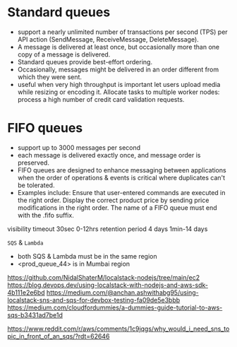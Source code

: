 # Standard queues 
- support a nearly unlimited number of transactions per second (TPS) per API action (SendMessage, ReceiveMessage, DeleteMessage). 
- A message is delivered at least once, but occasionally more than one copy of a message is delivered. 
- Standard queues provide best-effort ordering. 
- Occasionally, messages might be delivered in an order different from which they were sent.
- useful when very high throughput is important
    let users upload media while resizing or encoding it.
    Allocate tasks to multiple worker nodes: process a high number of credit card validation requests.

<!-------------------------------------------------------------------------->

# FIFO queues
- support up to 3000 messages per second
- each message is delivered exactly once, and message order is preserved. 
- FIFO queues are designed to enhance messaging between applications 
    when the order of operations & events is critical
    where duplicates can't be tolerated. 
- Examples include:
    Ensure that user-entered commands are executed in the right order.
    Display the correct product price by sending price modifications in the right order.
    The name of a FIFO queue must end with the .fifo suffix.

<!-------------------------------------------------------------------------->

visibility timeout      30sec       0-12hrs
retention period        4 days      1min-14 days


`SQS` & `Lambda`
- both SQS & Lambda must be in the same region
- <prod_queue_44> is in Mumbai region

<!-------------------------------------------------------------------------->


https://github.com/NidalShaterM/localstack-nodejs/tree/main/ec2
https://blog.devops.dev/using-localstack-with-nodejs-and-aws-sdk-4b111e2e6bd
https://medium.com/@anchan.ashwithabg95/using-localstack-sns-and-sqs-for-devbox-testing-fa09de5e3bbb
https://medium.com/cloudfordummies/a-dummies-guide-tutorial-to-aws-sqs-b3431ad7be1d

https://www.reddit.com/r/aws/comments/1c9jqgs/why_would_i_need_sns_topic_in_front_of_an_sqs/?rdt=62646
<!-------------------------------------------------------------------------->